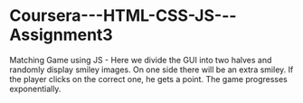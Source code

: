 # Coursera---HTML-CSS-JS---Assignment3
Matching Game using JS - Here we divide the GUI into two halves and randomly display smiley images. On one side there will be an extra smiley. If the player clicks on the correct one, he gets a point. The game progresses exponentially.

